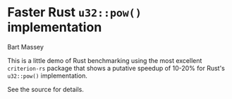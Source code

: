 # Faster Rust `u32::pow()` implementation
Bart Massey

This is a little demo of Rust benchmarking using the most
excellent `criterion-rs` package that shows a putative
speedup of 10-20% for Rust's `u32::pow()` implementation.

See the source for details.
